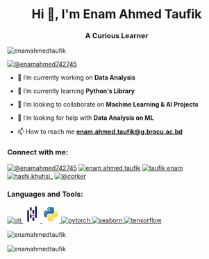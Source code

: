 
<h1 align="center">Hi 👋, I'm Enam Ahmed Taufik</h1>
<h3 align="center">A Curious Learner</h3>

<p align="left"> <img src="https://komarev.com/ghpvc/?username=enamahmedtaufik&label=Profile%20views&color=0e75b6&style=flat" alt="enamahmedtaufik" /> </p>
<p align="left"> <a href="https://twitter.com/@enamahmed742745" target="blank"><img src="https://img.shields.io/twitter/follow/@enamahmed742745?logo=twitter&style=for-the-badge" alt="@enamahmed742745" /></a> </p>

- 🔭 I’m currently working on **Data Analysis**

- 🌱 I’m currently learning **Python's Library**

- 👯 I’m looking to collaborate on **Machine Learning & AI Projects**

- 🤝 I’m looking for help with **Data Analysis on ML**

- 📫 How to reach me **enam.ahmed.taufik@g.bracu.ac.bd**

<h3 align="left">Connect with me:</h3>
<p align="left">
<a href="https://twitter.com/@enamahmed742745" target="blank"><img align="center" src="https://raw.githubusercontent.com/rahuldkjain/github-profile-readme-generator/master/src/images/icons/Social/twitter.svg" alt="@enamahmed742745" height="30" width="40" /></a>
<a href="https://kaggle.com/enam ahmed taufik" target="blank"><img align="center" src="https://raw.githubusercontent.com/rahuldkjain/github-profile-readme-generator/master/src/images/icons/Social/kaggle.svg" alt="enam ahmed taufik" height="30" width="40" /></a>
<a href="https://fb.com/taufik enam" target="blank"><img align="center" src="https://raw.githubusercontent.com/rahuldkjain/github-profile-readme-generator/master/src/images/icons/Social/facebook.svg" alt="taufik enam" height="30" width="40" /></a>
<a href="https://instagram.com/hashi.khuhsi_" target="blank"><img align="center" src="https://raw.githubusercontent.com/rahuldkjain/github-profile-readme-generator/master/src/images/icons/Social/instagram.svg" alt="hashi.khuhsi_" height="30" width="40" /></a>
<a href="https://www.hackerrank.com/@corker" target="blank"><img align="center" src="https://raw.githubusercontent.com/rahuldkjain/github-profile-readme-generator/master/src/images/icons/Social/hackerrank.svg" alt="@corker" height="30" width="40" /></a>
</p>

<h3 align="left">Languages and Tools:</h3>
<p align="left"> <a href="https://git-scm.com/" target="_blank" rel="noreferrer"> <img src="https://www.vectorlogo.zone/logos/git-scm/git-scm-icon.svg" alt="git" width="40" height="40"/> </a> <a href="https://pandas.pydata.org/" target="_blank" rel="noreferrer"> <img src="https://raw.githubusercontent.com/devicons/devicon/2ae2a900d2f041da66e950e4d48052658d850630/icons/pandas/pandas-original.svg" alt="pandas" width="40" height="40"/> </a> <a href="https://www.python.org" target="_blank" rel="noreferrer"> <img src="https://raw.githubusercontent.com/devicons/devicon/master/icons/python/python-original.svg" alt="python" width="40" height="40"/> </a> <a href="https://pytorch.org/" target="_blank" rel="noreferrer"> <img src="https://www.vectorlogo.zone/logos/pytorch/pytorch-icon.svg" alt="pytorch" width="40" height="40"/> </a> <a href="https://seaborn.pydata.org/" target="_blank" rel="noreferrer"> <img src="https://seaborn.pydata.org/_images/logo-mark-lightbg.svg" alt="seaborn" width="40" height="40"/> </a> <a href="https://www.tensorflow.org" target="_blank" rel="noreferrer"> <img src="https://www.vectorlogo.zone/logos/tensorflow/tensorflow-icon.svg" alt="tensorflow" width="40" height="40"/> </a> </p>

<p><img align="center" src="https://github-readme-stats.vercel.app/api/top-langs?username=enamahmedtaufik&show_icons=true&locale=en&layout=compact" alt="enamahmedtaufik" /></p>

<p><img align="center" src="https://github-readme-streak-stats.herokuapp.com/?user=enamahmedtaufik&" alt="enamahmedtaufik" /></p>


